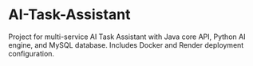 # AI-Task-Assistant

Project for multi-service AI Task Assistant with Java core API, Python AI engine, and MySQL database. Includes Docker and Render deployment configuration.
